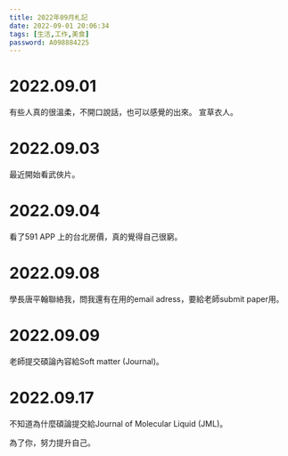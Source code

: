 ```yaml
---
title: 2022年09月札記
date: 2022-09-01 20:06:34
tags: [生活,工作,美食]
password: A098884225
---
```

<link rel="stylesheet" href="https://cdn.jsdelivr.net/npm/bootstrap-icons@1.10.0/font/bootstrap-icons.css">

# <i class="bi bi-book"></i> 2022.09.01

有些人真的很溫柔，不開口說話，也可以感覺的出來。
宣草衣人。

# <i class="bi bi-book"></i> 2022.09.03

最近開始看武俠片。

# <i class="bi bi-book"></i> 2022.09.04

看了591 APP 上的台北房價，真的覺得自己很窮。

# <i class="bi bi-book"></i> 2022.09.08

學長唐平翰聯絡我，問我還有在用的email adress，要給老師submit paper用。

# <i class="bi bi-book"></i> 2022.09.09

老師提交碩論內容給Soft matter (Journal)。

# <i class="bi bi-book"></i> 2022.09.17

不知道為什麼碩論提交給Journal of Molecular Liquid (JML)。

為了你，努力提升自己。
